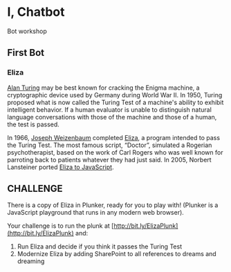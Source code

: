 # I, Chatbot
Bot workshop



## First Bot

### Eliza

[Alan Turing](https://en.wikipedia.org/wiki/Alan_Turing) may be best known for cracking the Enigma machine, a cryptographic device used by Germany during World War II. In 1950, Turing proposed what is now called the Turing Test of a machine's ability to exhibit intelligent behavior. If a human evaluator is unable to distinguish natural language conversations with those of the machine and those of a human, the test is passed.

In 1966, [Joseph Weizenbaum](https://en.wikipedia.org/wiki/Joseph_Weizenbaum) completed [Eliza](https://en.wikipedia.org/wiki/ELIZA), a program intended to pass the Turing Test. The most famous script, “Doctor”, simulated a Rogerian psychotherapist, based on the work of Carl Rogers who was well known for parroting back to patients whatever they had just said. In 2005, Norbert Lansteiner ported [Eliza to JavaScript](https://www.masswerk.at/elizabot/).

CHALLENGE
---------

There is a copy of Eliza in Plunker, ready for you to play with! (Plunker is a JavaScript playground that runs in any modern web browser).


Your challenge is to run the plunk at [http://bit.ly/ElizaPlunk](http://bit.ly/ElizaPlunk) and:

1. Run Eliza and decide if you think it passes the Turing Test
2. Modernize Eliza by adding SharePoint to all references to dreams and dreaming





